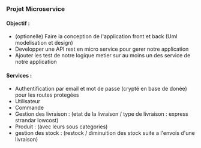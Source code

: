### Projet Microservice

#### Objectif :

-  (optionelle) Faire la conception de l'application front et back (Uml modelisation et design)   
-   Developper une API rest en micro service pour gerer notre application
-   Ajouter les test de notre logique metier sur au moins un des service de notre application

#### Services :

- Authentification par email et mot de passe (crypté en base de donée) pour les routes protegées
- Utilisateur
- Commande
- Gestion des livraison  : (etat de la livraison / type de livraison : express strandar lowcost)
- Produit : (avec leurs sous categories) 
- gestion des stock : (restock / diminuition des stock suite a l'envois d'une livraison)
